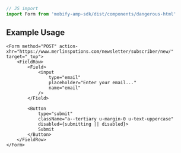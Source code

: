 ```js
// JS import
import Form from 'mobify-amp-sdk/dist/components/dangerous-html'
```


## Example Usage

    <Form method="POST" action-xhr="https://www.merlinspotions.com/newsletter/subscriber/new/" target="_top">
        <FieldRow>
            <Field>
                <input
                    type="email"
                    placeholder="Enter your email..."
                    name="email"
                />
            </Field>

            <Button
                type="submit"
                className="a--tertiary u-margin-0 u-text-uppercase"
                disabled={submitting || disabled}>
                Submit
            </Button>
        </FieldRow>
    </Form>
